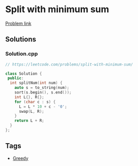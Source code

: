 # Split with minimum sum

[Problem link](https://leetcode.com/problems/split-with-minimum-sum/)

## Solutions


### Solution.cpp
```cpp
// https://leetcode.com/problems/split-with-minimum-sum/

class Solution {
 public:
  int splitNum(int num) {
    auto s = to_string(num);
    sort(s.begin(), s.end());
    int L{}, R{};
    for (char c : s) {
      L = L * 10 + c - '0';
      swap(L, R);
    }
    return L + R;
  }
};
```
## Tags

* [Greedy](/Collections/greedy.md#greedy)
